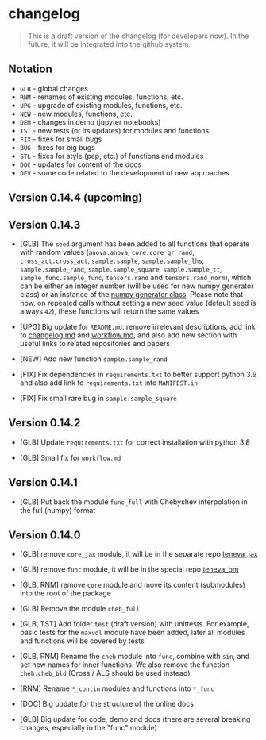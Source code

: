# changelog

> This is a draft version of the changelog (for developers now). In the future, it will be integrated into the github system.


## Notation

- `GLB` - global changes
- `RNM` - renames of existing modules, functions, etc.
- `UPG` - upgrade of existing modules, functions, etc.
- `NEW` - new modules, functions, etc.
- `DEM` - changes in demo (jupyter notebooks)
- `TST` - new tests (or its updates) for modules and functions
- `FIX` - fixes for small bugs
- `BUG` - fixes for big bugs
- `STL` - fixes for style (pep, etc.) of functions and modules
- `DOC` - updates for content of the docs
- `DEV` - some code related to the development of new approaches


## Version 0.14.4 (upcoming)


## Version 0.14.3

- [GLB] The `seed` argument has been added to all functions that operate with random values (`anova.anova`, `core.core_qr_rand`, `cross_act.cross_act`, `sample.sample`, `sample.sample_lhs`, `sample.sample_rand`, `sample.sample_square`, `sample.sample_tt`, `sample_func.sample_func`, `tensors.rand` and `tensors.rand_norm`), which can be either an integer number (will be used for new numpy generator class) or an instance of the [numpy generator class](https://numpy.org/doc/stable/reference/random/generator.html). Please note that now, on repeated calls without setting a new seed value (default seed is always `42`), these functions will return the same values

- [UPG] Big update for `README.md`: remove irrelevant descriptions, add link to [changelog.md](https://github.com/AndreiChertkov/teneva/blob/master/changelog.md) and [workflow.md](https://github.com/AndreiChertkov/teneva/blob/master/workflow.md), and also add new section with useful links to related repositories and papers

- [NEW] Add new function `sample.sample_rand`

- [FIX] Fix dependencies in `requirements.txt` to better support python 3.9 and also add link to `requirements.txt` into `MANIFEST.in`

- [FIX] Fix small rare bug in `sample.sample_square`


## Version 0.14.2

- [GLB] Update `requirements.txt` for correct installation with python 3.8

- [GLB] Small fix for `workflow.md`


## Version 0.14.1

- [GLB] Put back the module `func_full` with Chebyshev interpolation in the full (numpy) format


## Version 0.14.0

- [GLB] remove `core_jax` module, it will be in the separate repo [teneva_jax](https://github.com/AndreiChertkov/teneva_jax)

- [GLB] remove `func` module, it will be in the special repo [teneva_bm](https://github.com/AndreiChertkov/teneva_bm)

- [GLB, RNM] remove `core` module and move its content (submodules) into the root of the package

- [GLB] Remove the module `cheb_full`

- [GLB, TST] Add folder `test` (draft version) with unittests. For example, basic tests for the `maxvol` module have been added, later all modules and functions will be covered by tests

- [GLB, RNM] Rename the `cheb` module into `func`, combine with `sin`, and set new names for inner functions. We also remove the function `cheb.cheb_bld` (Cross / ALS should be used instead)

- [RNM] Rename `*_contin` modules and functions into `*_func`

- [DOC] Big update for the structure of the online docs

- [GLB] Big update for code, demo and docs (there are several breaking changes, especially in the "func" module)
